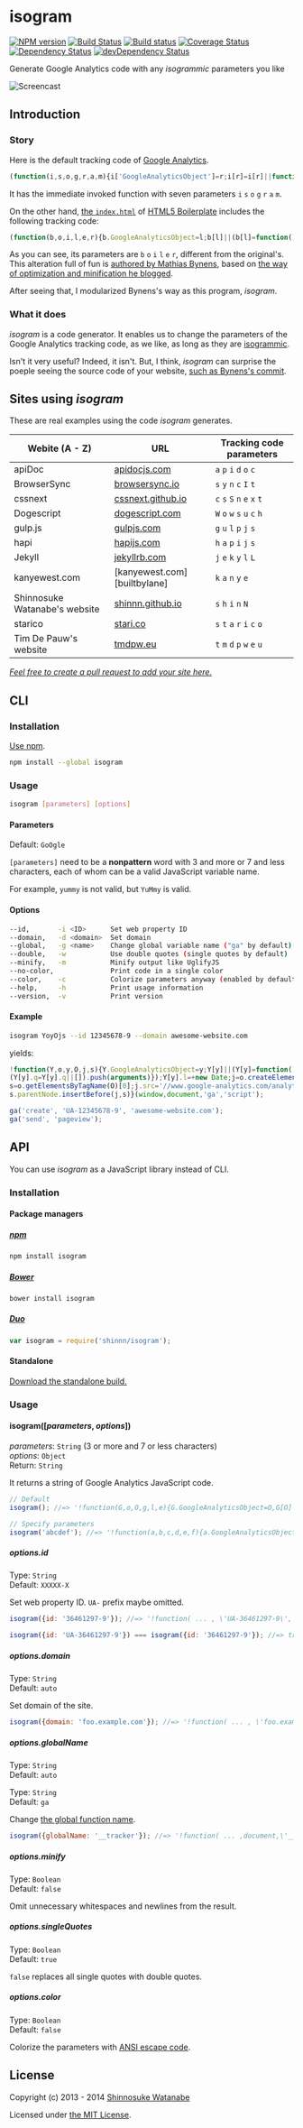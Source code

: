 # isogram

[![NPM version](https://img.shields.io/npm/v/isogram.svg?style=flat)](https://www.npmjs.org/package/isogram)
[![Build Status](https://img.shields.io/travis/shinnn/isogram.svg?style=flat)](https://travis-ci.org/shinnn/isogram)
[![Build status](https://ci.appveyor.com/api/projects/status/oys8520d3746dnky?svg=true)](https://ci.appveyor.com/project/ShinnosukeWatanabe/isogram)
[![Coverage Status](https://img.shields.io/coveralls/shinnn/isogram.svg?style=flat)](https://coveralls.io/r/shinnn/isogram)
[![Dependency Status](https://img.shields.io/david/shinnn/isogram.svg?style=flat&label=deps)](https://david-dm.org/shinnn/isogram)
[![devDependency Status](https://img.shields.io/david/dev/shinnn/isogram.svg?style=flat&label=devDeps)](https://david-dm.org/shinnn/isogram#info=devDependencies)

Generate Google Analytics code with any *isogrammic* parameters you like

![Screencast](./demo.gif "Screencast")

## Introduction

### Story

Here is the default tracking code of [Google Analytics](https://developers.google.com/analytics/devguides/collection/analyticsjs/).

```javascript
(function(i,s,o,g,r,a,m){i['GoogleAnalyticsObject']=r;i[r]=i[r]||function(){(i[r].q=i[r].q||[]).push(arguments)},i[r].l=1*new Date();a=s.createElement(o),m=s.getElementsByTagName(o)[0];a.async=1;a.src=g;m.parentNode.insertBefore(a,m)})(window,document,'script','//www.google-analytics.com/analytics.js','ga');
```

It has the immediate invoked function with seven parameters `i` `s` `o` `g` `r` `a` `m`.

On the other hand, [the `index.html`](https://github.com/h5bp/html5-boilerplate/blob/master/src/index.html) of [HTML5 Boilerplate](https://github.com/h5bp/html5-boilerplate) includes the following tracking code:

```javascript
(function(b,o,i,l,e,r){b.GoogleAnalyticsObject=l;b[l]||(b[l]=function(){(b[l].q=b[l].q||[]).push(arguments)});b[l].l=+new Date;e=o.createElement(i);r=o.getElementsByTagName(i)[0];e.src='//www.google-analytics.com/analytics.js';r.parentNode.insertBefore(e,r)}(window,document,'script','ga'));
```

As you can see, its parameters are `b` `o` `i` `l` `e` `r`, different from the original's.
This alteration full of fun is [authored by Mathias Bynens](https://github.com/h5bp/html5-boilerplate/commit/48d49e96d6db282eb9686d31ebbc5cbbbdd4d966 "Update to Google Universal Analytics"), based on [the way of optimization and minification he blogged](http://mathiasbynens.be/notes/async-analytics-snippet#universal-analytics).

After seeing that, I modularized Bynens's way as this program, *isogram*.

### What it does

*isogram* is a code generator. It enables us to change the parameters of the Google Analytics tracking code, as we like, as long as they are [isogrammic](http://en.wikipedia.org/wiki/Isogram).

Isn't it very useful? Indeed, it isn't. But, I think, *isogram* can surprise the poeple seeing the source code of your website, [such as Bynens's commit](https://github.com/h5bp/html5-boilerplate/commit/48d49e96d6db282eb9686d31ebbc5cbbbdd4d966#all_commit_comments "notes on commit").

## Sites using *isogram*

These are real examples using the code *isogram* generates.

[apidoc]: <http://apidocjs.com/>
[bsync]: <http://www.browsersync.io/>
[css]: <https://cssnext.github.io/>
[doge]: <http://dogescript.com/>
[gulp]: <http://gulpjs.com/>
[hapi]: <http://hapijs.com/>
[jekyll]: <http://jekyllrb.com/>
[shinN]: <https://shinnn.github.io/>
[starico]: <https://stari.co/>
[tmdpw]: <http://tmdpw.eu/>

| Webite (A - Z)                | URL                       | Tracking code parameters    |
| ----------------------------- | ------------------------- | --------------------------- |
| apiDoc                        | [apidocjs.com][apidoc]       | `a` `p` `i` `d` `o` `c`     |
| BrowserSync                   | [browsersync.io][bsync]      | `s` `y` `n` `c` `I` `t`     |
| cssnext                       | [cssnext.github.io][css]     | `c` `s` `S` `n` `e` `x` `t` |
| Dogescript                    | [dogescript.com][doge]       | `W` `o` `w` `s` `u` `c` `h` |
| gulp.js                       | [gulpjs.com][gulp]           | `g` `u` `l` `p` `j` `s`     |
| hapi                          | [hapijs.com][hapi]           | `h` `a` `p` `i` `j` `s`     |
| Jekyll                        | [jekyllrb.com][jekyll]       | `j` `e` `k` `y` `l` `L`     |
| kanyewest.com                 | [kanyewest.com][builtbylane] | `k` `a` `n` `y` `e`     |
| Shinnosuke Watanabe's website | [shinnn.github.io][shinN]    | `s` `h` `i` `n` `N`         |
| starico                       | [stari.co][starico]          | `s` `t` `a` `r` `i` `c` `o` |
| Tim De Pauw's website         | [tmdpw.eu][tmdpw]            | `t` `m` `d` `p` `w` `e` `u` |

*[Feel free to create a pull request to add your site here.](https://github.com/shinnn/isogram/pulls)*

## CLI

### Installation

[Use npm](https://www.npmjs.org/doc/cli/npm-install.html).

```sh
npm install --global isogram
```

### Usage

```sh
isogram [parameters] [options]
```

#### Parameters

Default: `GoOgle`

`[parameters]` need to be a **nonpattern** word with 3 and more or 7 and less characters, each of whom can be a valid JavaScript variable name.

For example, `yummy` is not valid, but `YuMmy` is valid.

#### Options

```sh
--id,       -i <ID>      Set web property ID
--domain,   -d <domain>  Set domain
--global,   -g <name>    Change global variable name ("ga" by default)
--double,   -w           Use double quotes (single quotes by default)
--minify,   -m           Minify output like UglifyJS
--no-color,              Print code in a single color
--color,    -c           Colorize parameters anyway (enabled by default)
--help,     -h           Print usage information
--version,  -v           Print version
```

#### Example

```sh
isogram YoyOjs --id 12345678-9 --domain awesome-website.com
```

yields:

```javascript
!function(Y,o,y,O,j,s){Y.GoogleAnalyticsObject=y;Y[y]||(Y[y]=function(){
(Y[y].q=Y[y].q||[]).push(arguments)});Y[y].l=+new Date;j=o.createElement(O);
s=o.getElementsByTagName(O)[0];j.src='//www.google-analytics.com/analytics.js';
s.parentNode.insertBefore(j,s)}(window,document,'ga','script');

ga('create', 'UA-12345678-9', 'awesome-website.com');
ga('send', 'pageview');
```

## API

You can use *isogram* as a JavaScript library instead of CLI.

### Installation

#### Package managers

##### [npm](https://www.npmjs.org/) 

```sh
npm install isogram
```

##### [Bower](http://bower.io/)

```sh
bower install isogram
```

##### [Duo](http://duojs.org/)

```javascript
var isogram = require('shinnn/isogram');
```

#### Standalone

[Download the standalone build.](https://raw.githubusercontent.com/shinnn/isogram/master/dist/isogram-standalone.js)

### Usage

#### isogram([*parameters*, *options*])

*parameters*: `String` (3 or more and 7 or less characters)  
*options*: `Object`  
Return: `String`

It returns a string of Google Analytics JavaScript code.

```javascript
// Default
isogram(); //=> '!function(G,o,O,g,l,e){G.GoogleAnalyticsObject=O,G[O]||(G[O]=function(){\n(G[O].q=G[O].q||[]).push(arguments)}),G[O].l=+new Date,l=o.createElement(g),\ne=o.getElementsByTagName(g)[0],l.src=\'//www.google-analytics.com/analytics.js\',\ne.parentNode.insertBefore(l,e)}(window,document,\'ga\',\'script\');\n\nga(\'create\', \'UA-XXXXX-X\', \'auto\');\nga(\'send\', \'pageview\');'

// Specify parameters
isogram('abcdef'); //=> '!function(a,b,c,d,e,f){a.GoogleAnalyticsObject=c,a[c]||(a[c]=function(){\n(a[c].q=a[c].q||[]).push(arguments)}),a[c].l=+new Date,e=b.createElement(d),\nf=b.getElementsByTagName(d)[0],e.src=\'//www.google-analytics.com/analytics.js\',\nf.parentNode.insertBefore(e,f)}(window,document,\'ga\',\'script\');\n\nga(\'create\', \'UA-XXXXX-X\', \'auto\');\nga(\'send\', \'pageview\');'
```

##### options.id

Type: `String`  
Default: `XXXXX-X`

Set web property ID. `UA-` prefix maybe omitted.

```javascript
isogram({id: '36461297-9'}); //=> '!function( ... , \'UA-36461297-9\', \'auto\');\nga(\'send\', \'pageview\');'

isogram({id: 'UA-36461297-9'}) === isogram({id: '36461297-9'}); //=> true
```

##### options.domain

Type: `String`  
Default: `auto`

Set domain of the site.

```javascript
isogram({domain: 'foo.example.com'}); //=> '!function( ... , \'foo.example.com\');\nga(\'send\', \'pageview\');'
```

##### options.globalName

Type: `String`  
Default: `auto`

Type: `String`  
Default: `ga`

Change [the global function name](https://developers.google.com/analytics/devguides/collection/analyticsjs/advanced#renaming).

```javascript
isogram({globalName: '__tracker'}); //=> '!function( ... ,document,\'__tracker\',\'script\');\n\n__tracker(\'create\', \'UA-XXXXX-X\', \'auto\');\n__tracker(\'send\', \'pageview\');'
```

##### options.minify

Type: `Boolean`  
Default: `false`

Omit unnecessary whitespaces and newlines from the result.

##### options.singleQuotes

Type: `Boolean`  
Default: `true`

`false` replaces all single quotes with double quotes.

##### options.color

Type: `Boolean`  
Default: `false`

Colorize the parameters with [ANSI escape code](http://wikipedia.org/wiki/ANSI_escape_code#Colors).

## License

Copyright (c) 2013 - 2014 [Shinnosuke Watanabe](https://github.com/shinnn)

Licensed under [the MIT License](./LICENSE).
